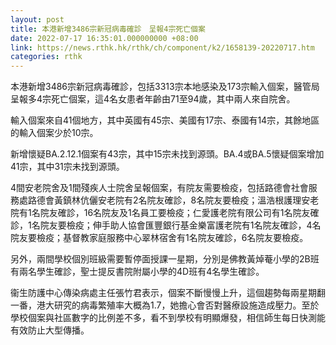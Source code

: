 ```yaml
---
layout: post
title: 本港新增3486宗新冠病毒確診　呈報4宗死亡個案
date: 2022-07-17 16:35:01.000000000 +08:00
link: https://news.rthk.hk/rthk/ch/component/k2/1658139-20220717.htm
categories: rthk
---
```


本港新增3486宗新冠病毒確診，包括3313宗本地感染及173宗輸入個案，醫管局呈報多4宗死亡個案，這4名女患者年齡由71至94歲，其中兩人來自院舍。

輸入個案來自41個地方，其中英國有45宗、美國有17宗、泰國有14宗，其餘地區的輸入個案少於10宗。

新增懷疑BA.2.12.1個案有43宗，其中15宗未找到源頭。BA.4或BA.5懷疑個案增加41宗，其中31宗未找到源頭。

4間安老院舍及1間殘疾人士院舍呈報個案，有院友需要檢疫，包括路德會社會服務處路德會黃鎮林伉儷安老院有2名院友確診，8名院友要檢疫；溫浩根護理安老院有1名院友確診，16名院友及1名員工要檢疫；仁愛護老院有限公司有1名院友確診，1名院友要檢疫；伸手助人協會匯豐銀行基金樂富護老院有1名院友確診，4名院友要檢疫；基督教家庭服務中心翠林宿舍有1名院友確診，6名院友要檢疫。

另外，兩間學校個別班級需要暫停面授課一星期，分別是佛教黃焯菴小學的2B班有兩名學生確診，聖士提反書院附屬小學的4D班有4名學生確診。  

衞生防護中心傳染病處主任張竹君表示，個案不斷慢慢上升，這個趨勢每兩星期翻一番，港大研究的病毒繁殖率大概為1.7，她擔心會否對醫療設施造成壓力。至於學校個案與社區數字的比例差不多，看不到學校有明顯爆發，相信師生每日快測能有效防止大型傳播。
